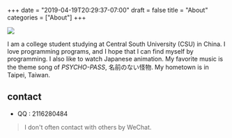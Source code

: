 +++
date = "2019-04-19T20:29:37-07:00"
draft = false
title = "About"
categories = ["About"]
+++

![](https://i.loli.net/2019/04/21/5cbc8b63098ca.jpg)

I am a college student studying at Central South University (CSU) in China. 
I love programming programs, and I hope that I can find myself by programming. I also like to watch Japanese animation. 
My favorite music is the theme song of *PSYCHO-PASS*, 名前のない怪物. My hometown is in Taipei, Taiwan.

## contact

- QQ : 2116280484

> I don't often contact with others by WeChat.